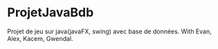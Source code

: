# ProjetJavaBdb
Projet de jeu sur java(javaFX, swing) avec base de données.
With Evan, Alex, Kacem, Gwendal.
